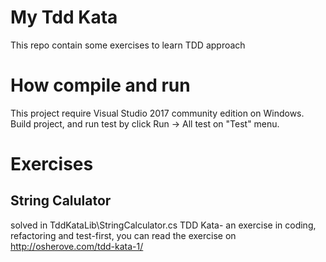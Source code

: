 # My Tdd Kata 

This repo contain some exercises to learn TDD approach

# How compile and run 

This project require Visual Studio 2017 community edition on Windows.
Build project, and run test by click Run -> All test on "Test" menu.

# Exercises

## String Calulator
solved in TddKataLib\StringCalculator.cs
TDD Kata- an exercise in coding, refactoring and test-first, you can read the exercise on http://osherove.com/tdd-kata-1/
